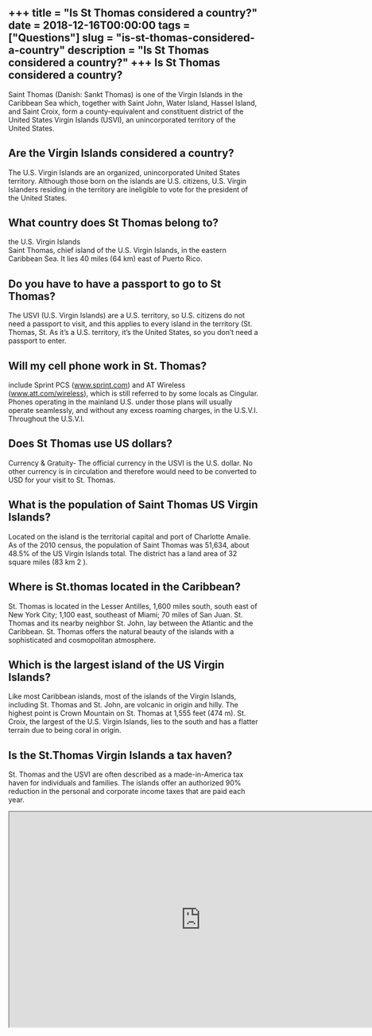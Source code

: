 +++
title = "Is St Thomas considered a country?"
date = 2018-12-16T00:00:00
tags = ["Questions"]
slug = "is-st-thomas-considered-a-country"
description = "Is St Thomas considered a country?"
+++
Is St Thomas considered a country?
----------------------------------

Saint Thomas (Danish: Sankt Thomas) is one of the Virgin Islands in the Caribbean Sea which, together with Saint John, Water Island, Hassel Island, and Saint Croix, form a county-equivalent and constituent district of the United States Virgin Islands (USVI), an unincorporated territory of the United States.

Are the Virgin Islands considered a country?
--------------------------------------------

The U.S. Virgin Islands are an organized, unincorporated United States territory. Although those born on the islands are U.S. citizens, U.S. Virgin Islanders residing in the territory are ineligible to vote for the president of the United States.

What country does St Thomas belong to?
--------------------------------------

the U.S. Virgin Islands  
Saint Thomas, chief island of the U.S. Virgin Islands, in the eastern Caribbean Sea. It lies 40 miles (64 km) east of Puerto Rico.

Do you have to have a passport to go to St Thomas?
--------------------------------------------------

The USVI (U.S. Virgin Islands) are a U.S. territory, so U.S. citizens do not need a passport to visit, and this applies to every island in the territory (St. Thomas, St. As it’s a U.S. territory, it’s the United States, so you don’t need a passport to enter.

Will my cell phone work in St. Thomas?
--------------------------------------

include Sprint PCS (www.sprint.com) and AT Wireless (www.att.com/wireless), which is still referred to by some locals as Cingular. Phones operating in the mainland U.S. under those plans will usually operate seamlessly, and without any excess roaming charges, in the U.S.V.I. Throughout the U.S.V.I.

Does St Thomas use US dollars?
------------------------------

Currency &amp; Gratuity- The official currency in the USVI is the U.S. dollar. No other currency is in circulation and therefore would need to be converted to USD for your visit to St. Thomas.

What is the population of Saint Thomas US Virgin Islands?
---------------------------------------------------------

Located on the island is the territorial capital and port of Charlotte Amalie. As of the 2010 census, the population of Saint Thomas was 51,634, about 48.5% of the US Virgin Islands total. The district has a land area of 32 square miles (83 km 2 ).

Where is St.thomas located in the Caribbean?
--------------------------------------------

St. Thomas is located in the Lesser Antilles, 1,600 miles south, south east of New York City; 1,100 east, southeast of Miami; 70 miles of San Juan. St. Thomas and its nearby neighbor St. John, lay between the Atlantic and the Caribbean. St. Thomas offers the natural beauty of the islands with a sophisticated and cosmopolitan atmosphere.

Which is the largest island of the US Virgin Islands?
-----------------------------------------------------

Like most Caribbean islands, most of the islands of the Virgin Islands, including St. Thomas and St. John, are volcanic in origin and hilly. The highest point is Crown Mountain on St. Thomas at 1,555 feet (474 m). St. Croix, the largest of the U.S. Virgin Islands, lies to the south and has a flatter terrain due to being coral in origin.

Is the St.Thomas Virgin Islands a tax haven?
--------------------------------------------

St. Thomas and the USVI are often described as a made-in-America tax haven for individuals and families. The islands offer an authorized 90% reduction in the personal and corporate income taxes that are paid each year.

<iframe allow="accelerometer; autoplay; clipboard-write; encrypted-media; gyroscope; picture-in-picture" allowfullscreen="" class="__youtube_prefs__  epyt-is-override  no-lazyload" data-no-lazy="1" data-origheight="433" data-origwidth="770" data-skipgform_ajax_framebjll="" height="433" id="_ytid_60997" loading="lazy" src="https://www.youtube.com/embed/Z6J7MfwWF4k?enablejsapi=1&autoplay=0&cc_load_policy=0&cc_lang_pref=&iv_load_policy=1&loop=0&modestbranding=0&rel=1&fs=1&playsinline=0&autohide=2&theme=dark&color=red&controls=1&" title="YouTube player" width="770"></iframe>